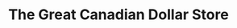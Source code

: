 ---
title: "The Great Canadian Dollar Store"
url: /steinbach/the-great-canadian-dollar-store/
shop: Kramladen
---